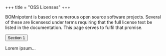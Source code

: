 +++
title = "OSS Licenses"
+++

BOMnipotent is based on numerous open source software projects. Several of these are licensesd under terms requiring that the full license text be listed in the documentation. This page serves to fulfil that promise.

<button class="accordion">Section 1</button>
<div class="panel">
  <p>Lorem ipsum...</p>
</div>
